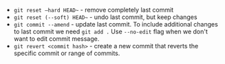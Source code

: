 - `git reset —hard HEAD~` - remove completely last commit
- `git reset (--soft) HEAD~` - undo last commit, but keep changes
- `git commit --amend` - update last commit. To include additional changes to last commit we need `git add .` Use `--no-edit` flag when we don't want to edit commit message.
- `git revert <commit hash>` - create a new commit that reverts the specific commit or range of commits.
